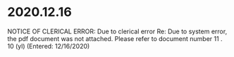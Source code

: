 # 2020.12.16

NOTICE OF CLERICAL ERROR: Due to clerical error Re: Due to system error, the pdf document was not attached. Please refer to document number 11 . 10 (yl) (Entered: 12/16/2020)